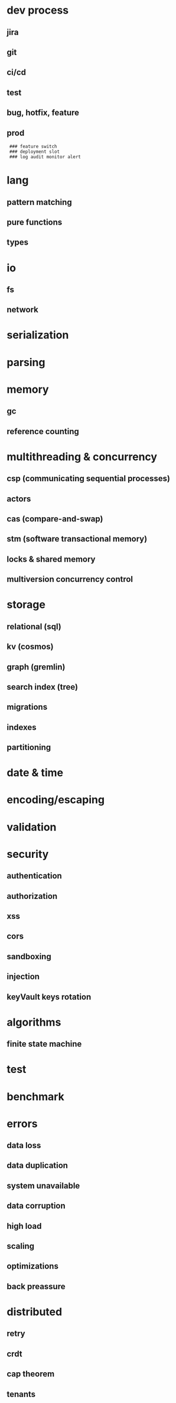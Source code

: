 # dev process
  ## jira
  ## git
  ## ci/cd
  ## test
  ## bug, hotfix, feature
  ## prod
     ### feature switch
     ### deployment slot
     ### log audit monitor alert
# lang
  ## pattern matching
  ## pure functions
  ## types
# io
  ## fs
  ## network
# serialization
# parsing
# memory
  ## gc
  ## reference counting 
# multithreading & concurrency
  ## csp (communicating sequential processes)
  ## actors
  ## cas (compare-and-swap)
  ## stm (software transactional memory)
  ## locks & shared memory
  ## multiversion concurrency control
# storage
  ## relational (sql)
  ## kv (cosmos)
  ## graph (gremlin)
  ## search index (tree)
  ## migrations
  ## indexes
  ## partitioning
# date & time
# encoding/escaping
# validation
# security
  ## authentication
  ## authorization
  ## xss
  ## cors
  ## sandboxing
  ## injection
  ## keyVault keys rotation
# algorithms
  ## finite state machine
# test
# benchmark
# errors
  ## data loss
  ## data duplication
  ## system unavailable
  ## data corruption
## high load
  ## scaling
  ## optimizations
  ## back preassure
# distributed
  ## retry
  ## crdt
  ## cap theorem 
  ## tenants
 
